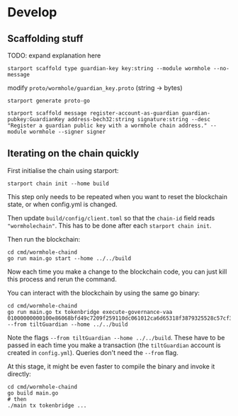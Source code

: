 # Develop

## Scaffolding stuff

TODO: expand explanation here

```shell
starport scaffold type guardian-key key:string --module wormhole --no-message
```

modify `proto/wormhole/guardian_key.proto` (string -> bytes)

```shell
starport generate proto-go
```

```shell
starport scaffold message register-account-as-guardian guardian-pubkey:GuardianKey address-bech32:string signature:string --desc "Register a guardian public key with a wormhole chain address." --module wormhole --signer signer
```

## Iterating on the chain quickly

First initialise the chain using starport:
```shell
starport chain init --home build
```

This step only needs to be repeated when you want to reset the blockchain state,
or when config.yml is changed.

Then update `build/config/client.toml` so that the `chain-id` field reads
`"wormholechain"`. This has to be done after each `starport chain init`.

Then run the blockchain:
```shell
cd cmd/wormhole-chaind
go run main.go start --home ../../build
```

Now each time you make a change to the blockchain code, you can just kill this
process and rerun the command.

You can interact with the blockchain by using the same go binary:
```shell
cd cmd/wormhole-chaind
go run main.go tx tokenbridge execute-governance-vaa 01000000000100e86068bfd49c7209f259110dc061012ca6d65318f3879325528c57cf3e4950ff1295dbde77a4c72f3aee29a32a07099257521674725be8eb8bbd801349a828c30100000001000000010001000000000000000000000000000000000000000000000000000000000000000400000000038502e100000000000000000000000000000000000000000000546f6b656e4272696467650100000001c69a1b1a65dd336bf1df6a77afb501fc25db7fc0938cb08595a9ef473265cb4f --from tiltGuardian --home ../../build
```

Note the flags `--from tiltGuardian --home ../../build`. These have to be passed
in each time you make a transaction (the `tiltGuardian` account is created in
`config.yml`). Queries don't need the `--from` flag.

At this stage, it might be even faster to compile the binary and invoke it directly:
```shell
cd cmd/wormhole-chaind
go build main.go
# then
./main tx tokenbridge ...
```
